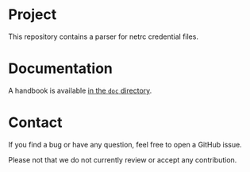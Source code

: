 # Project
This repository contains a parser for netrc credential files.

# Documentation
A handbook is available [in the `doc`
directory](https://github.com/exograd/erl-netrc/blob/master/doc/handbook.md).

# Contact
If you find a bug or have any question, feel free to open a GitHub
issue.

Please not that we do not currently review or accept any contribution.
